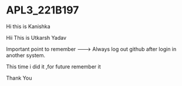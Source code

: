 # APL3_221B197
Hi this is Kanishka

Hii This is Utkarsh Yadav 

Important point to remember ---> Always log out github after login in another system.

This time i did it ,for future remember it


Thank You


